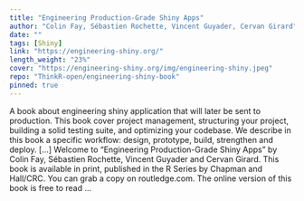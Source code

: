 ```yaml
---
title: "Engineering Production-Grade Shiny Apps"
author: "Colin Fay, Sébastien Rochette, Vincent Guyader, Cervan Girard"
date: ""
tags: [Shiny]
link: "https://engineering-shiny.org/"
length_weight: "23%"
cover: "https://engineering-shiny.org/img/engineering-shiny.jpeg"
repo: "ThinkR-open/engineering-shiny-book"
pinned: true
---
```


A book about engineering shiny application that will later be sent to production. This book cover project management, structuring your project, building a solid testing suite, and optimizing your codebase. We describe in this book a specific workflow: design, prototype, build, strengthen and deploy. [...] Welcome to “Engineering Production-Grade Shiny Apps” by Colin Fay, Sébastien Rochette, Vincent Guyader and Cervan Girard. This book is available in print, published in the R Series by Chapman and Hall/CRC. You can grab a copy on routledge.com. The online version of this book is free to read ...

